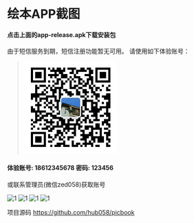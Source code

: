 # 绘本APP截图
#### 点击上面的app-release.apk下载安装包
由于短信服务到期，短信注册功能暂无可用。
请使用如下体验账号：
> ![qrcode](/screenshot/qrcode-s.jpg)

#### 体验账号: 18612345678 密码: 123456
或联系管理员(微信zed058)获取账号


![1](/screenshot/01.jpg)
![1](/screenshot/02.jpg)
![1](/screenshot/03.jpg)
![1](/screenshot/04.jpg)

项目源码
https://github.com/hub058/picbook
